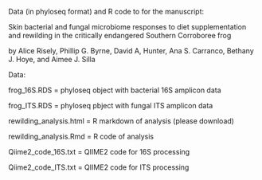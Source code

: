 Data (in phyloseq format) and R code to for the manuscript:

Skin bacterial and fungal microbiome responses to diet supplementation and rewilding in the critically endangered Southern Corroboree frog

by Alice Risely, Phillip G. Byrne, David A, Hunter, Ana S. Carranco, Bethany J. Hoye, and Aimee J. Silla

Data:

frog_16S.RDS = phyloseq object with bacterial 16S amplicon data

frog_ITS.RDS = phyloseq pbject with fungal ITS amplicon data

rewilding_analysis.html = R markdown of analysis (please download)

rewilding_analysis.Rmd = R code of analysis

Qiime2_code_16S.txt = QIIME2 code for 16S processing

Qiime2_code_ITS.txt = QIIME2 code for ITS processing
